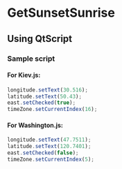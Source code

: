 # GetSunsetSunrise

## Using QtScript

### Sample script

#### For Kiev.js:
```javascript
longitude.setText(30.516);
latitude.setText(50.43);
east.setChecked(true);
timeZone.setCurrentIndex(16);
```
#### For Washington.js:
```javascript
longitude.setText(47.7511);
latitude.setText(120.7401);
east.setChecked(false);
timeZone.setCurrentIndex(5);
```
